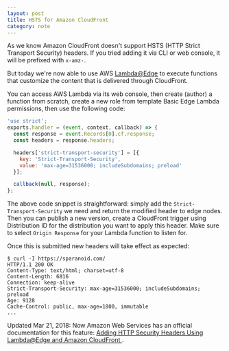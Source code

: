 ```yaml
---
layout: post
title: HSTS for Amazon CloudFront
category: note
---
```


As we know Amazon CloudFront doesn't support HSTS (HTTP Strict Transport Security) headers. If you tried adding it via CLI or web console, it will be prefixed with `x-amz-`.

But today we're now able to use AWS [Lambda@Edge](https://docs.aws.amazon.com/AmazonCloudFront/latest/DeveloperGuide/lambda-at-the-edge.html) to execute functions that customize the content that is delivered through CloudFront.

You can access AWS Lambda via its web console, then create (author) a function from scratch, create a new role from template Basic Edge Lambda permissions, then use the following code:

```js
'use strict';
exports.handler = (event, context, callback) => {
  const response = event.Records[0].cf.response;
  const headers = response.headers;

  headers['strict-transport-security'] = [{
    key: 'Strict-Transport-Security',
    value: 'max-age=31536000; includeSubdomains; preload'
  }];

  callback(null, response);
};
```

The above code snippet is straightforward: simply add the `Strict-Transport-Security` we need and return the modified header to edge nodes. Then you can publish a new version, create a CloudFront trigger using Distribution ID for the distribution you want to apply this header. Make sure to select `Origin Response` for your Lambda function to listen for.

Once this is submitted new headers will take effect as expected:

```shell
$ curl -I https://sparanoid.com/
HTTP/1.1 200 OK
Content-Type: text/html; charset=utf-8
Content-Length: 6816
Connection: keep-alive
Strict-Transport-Security: max-age=31536000; includeSubdomains; preload
Age: 9128
Cache-Control: public, max-age=1800, immutable
...
```

Updated Mar 21, 2018: Now Amazon Web Services has an official documentation for this feature: [Adding HTTP Security Headers Using Lambda@Edge and Amazon CloudFront
](https://aws.amazon.com/blogs/networking-and-content-delivery/adding-http-security-headers-using-lambdaedge-and-amazon-cloudfront/).
